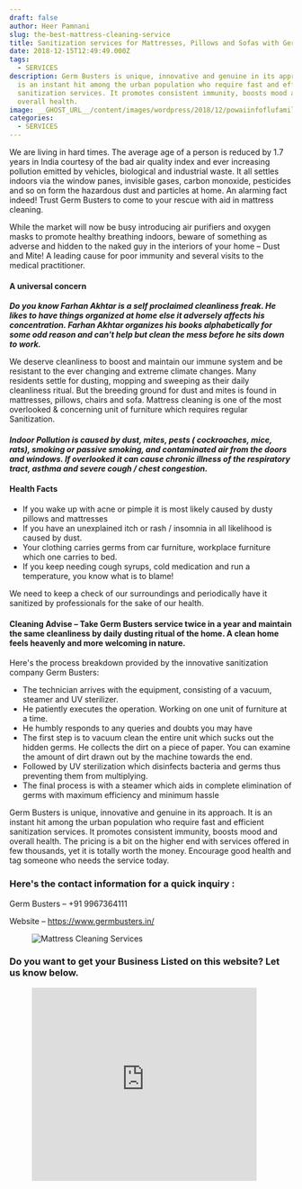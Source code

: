 ```yaml
---
draft: false
author: Heer Pamnani
slug: the-best-mattress-cleaning-service
title: Sanitization services for Mattresses, Pillows and Sofas with Germ Busters
date: 2018-12-15T12:49:49.000Z
tags:
  - SERVICES
description: Germ Busters is unique, innovative and genuine in its approach. It
  is an instant hit among the urban population who require fast and efficient
  sanitization services. It promotes consistent immunity, boosts mood and
  overall health.
image: __GHOST_URL__/content/images/wordpress/2018/12/powaiinfoflufamily_e8ee7bfe5d638a71e00c7e46ee3ef9d0_2000.png
categories:
  - SERVICES
---
```



<p>We are living in hard times. The average age of a person is reduced by 1.7 years in India courtesy of the bad air quality index and ever increasing pollution emitted by vehicles, biological and industrial waste.  It all settles indoors via the window panes, invisible gases, carbon monoxide, pesticides and so on form the hazardous dust and particles at home. An alarming fact indeed! Trust Germ Busters to come to your rescue with aid in mattress cleaning. </p>
<p>While the market will now be busy introducing air purifiers and oxygen masks to promote healthy breathing indoors, beware of something as adverse and hidden to the naked guy in the interiors of your home &#8211; Dust and Mite! A leading cause for poor immunity and several visits to the medical practitioner. </p>
<h4>A universal concern </h4>
<p><strong><em>Do you know Farhan Akhtar is a self proclaimed cleanliness freak. He likes to have things organized at home else it adversely affects his concentration. Farhan Akhtar organizes his books alphabetically for some odd reason and can&#x27;t help but clean the mess before he sits down to work.  </em></strong></p>
<p>We deserve cleanliness to boost and maintain our immune system and be resistant to the ever changing and extreme climate changes. Many residents settle for dusting, mopping and sweeping as their daily cleanliness ritual. But the breeding ground for dust and mites is found in mattresses, pillows, chairs and sofa. Mattress cleaning is one of the most overlooked &amp; concerning unit of furniture which requires regular Sanitization.</p>
<h4><strong><em>Indoor Pollution is caused by dust, mites, pests ( cockroaches, mice, rats), smoking or passive smoking, and contaminated air from the doors and windows.  If overlooked it can cause chronic illness of the respiratory tract, asthma and severe cough / chest congestion. </em></strong></h4>
<h4>Health Facts </h4>
<ul>
<li>If you wake up with acne or pimple it is most likely caused by dusty pillows and mattresses </li>
<li>If you have an unexplained itch or rash / insomnia in all likelihood is caused by dust. </li>
<li>Your clothing carries germs from car furniture, workplace furniture which one carries to bed. </li>
<li>If you keep needing cough syrups, cold medication and run a temperature, you know what is to blame! </li>
</ul>
<p>We need to keep a check of our surroundings and periodically have it sanitized by professionals for the sake of our health. </p>
<h4>Cleaning Advise &#8211; Take Germ Busters service twice in a year and maintain the same cleanliness by daily dusting ritual of the home.  A clean home feels heavenly and more welcoming in nature. </h4>
<p>Here&#x27;s the process breakdown provided by the innovative sanitization company Germ Busters: </p>
<ul>
<li>The technician arrives with the equipment, consisting of a vacuum, steamer and UV sterilizer. </li>
<li>He patiently executes the operation. Working on one unit of furniture at a time. </li>
<li>He humbly responds to any queries and doubts you may have </li>
<li>The first step is to vacuum clean the entire unit which sucks out the hidden germs. He collects the dirt on a piece of paper. You can examine the amount of dirt drawn out by the machine towards the end. </li>
<li>Followed by UV sterilization which disinfects bacteria and germs thus preventing them from multiplying. </li>
<li>The final process is with a steamer which aids in complete elimination of germs with maximum efficiency and minimum hassle </li>
</ul>
<p>Germ Busters is unique, innovative and genuine in its approach. It is an instant hit among the urban population who require fast and efficient sanitization services. It promotes consistent immunity, boosts mood and overall health. The pricing is a bit on the higher end with services offered in few thousands, yet it is totally worth the money. Encourage good health and tag someone who needs the service today. </p>
<h3>Here&#x27;s the contact information for a quick inquiry :</h3>
<p>Germ Busters &#8211;  +91 9967364111 </p>
<p>Website &#8211; <a target="_blank"  href="https://www.germbusters.in/">https://www.germbusters.in/</a></p>
<figure class="image regular"><picture style=""><source srcset="https://d2ijz6o5xay1xq.cloudfront.net/account_4266/powaiinfoflufamily_0e9abd5ec39c2d9bc6af3da8719eb3da_800.png 1x" media="(max-width: 768px)" /><source srcset="https://d2ijz6o5xay1xq.cloudfront.net/account_4266/powaiinfoflufamily_0e9abd5ec39c2d9bc6af3da8719eb3da_800.png 1x" media="(min-width: 769px)" /><img style="" alt="Mattress Cleaning Services" src="https://i1.wp.com/d2ijz6o5xay1xq.cloudfront.net/account_4266/powaiinfoflufamily_0e9abd5ec39c2d9bc6af3da8719eb3da_800.png?w=850&#038;ssl=1" data-recalc-dims="1" /></picture></figure>
<h3>Do you want to get your Business Listed on this website? Let us know below. </h3>
<figure class="capture">
<div class="embed-container"><iframe src="https://app.storychief.io/capture/1532?source=91392" frameborder="0" scrolling="no" sandbox="allow-forms allow-scripts allow-same-origin" width="400" height="343" style="max-width: 100%;"></iframe></div>
</figure>
<p><!-- strchf script --><script>        if(window.strchfSettings === undefined) window.strchfSettings = {};    window.strchfSettings.stats = {url: "https://urban-wiz.storychief.io/the-best-mattress-cleaning-service?id=1128109646&type=2",title: "Sanitization services for Mattresses, Pillows and Sofas with Germ Busters",id: "5898643e-cb57-4197-adf1-22d855b8bf1d"};            (function(d, s, id) {      var js, sjs = d.getElementsByTagName(s)[0];      if (d.getElementById(id)) {window.strchf.update(); return;}      js = d.createElement(s); js.id = id;      js.src = "https://d37oebn0w9ir6a.cloudfront.net/scripts/v0/strchf.js";      js.async = true;      sjs.parentNode.insertBefore(js, sjs);    }(document, 'script', 'storychief-jssdk'))    </script><!-- End strchf script --></p>



